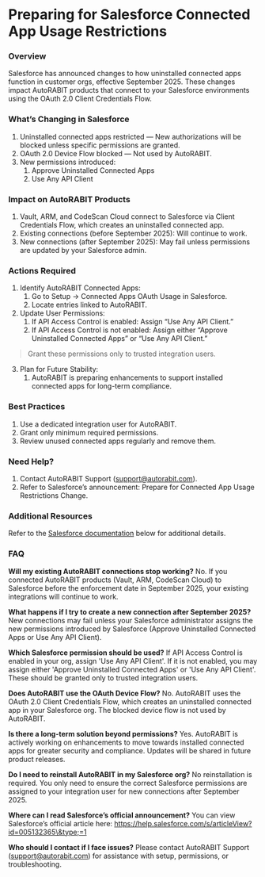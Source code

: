 # Preparing for Salesforce Connected App Usage Restrictions

### **Overview**

Salesforce has announced changes to how uninstalled connected apps function in customer orgs, effective September 2025. These changes impact AutoRABIT products that connect to your Salesforce environments using the OAuth 2.0 Client Credentials Flow.

### What’s Changing in Salesforce

1. Uninstalled connected apps restricted — New authorizations will be blocked unless specific permissions are granted.
2. OAuth 2.0 Device Flow blocked — Not used by AutoRABIT.
3. New permissions introduced:
   1. Approve Uninstalled Connected Apps
   2. Use Any API Client

### Impact on AutoRABIT Products

1. Vault, ARM, and CodeScan Cloud connect to Salesforce via Client Credentials Flow, which creates an uninstalled connected app.
2. Existing connections (before September 2025): Will continue to work.
3. New connections (after September 2025): May fail unless permissions are updated by your Salesforce admin.

### Actions Required

1. Identify AutoRABIT Connected Apps:
   1. Go to Setup → Connected Apps OAuth Usage in Salesforce.
   2. Locate entries linked to AutoRABIT.
2. Update User Permissions:
   1. If API Access Control is enabled: Assign “Use Any API Client.”
   2. If API Access Control is not enabled: Assign either “Approve Uninstalled Connected Apps” or “Use Any API Client.”

> Grant these permissions only to trusted integration users.

3. Plan for Future Stability:
   1. AutoRABIT is preparing enhancements to support installed connected apps for long-term compliance.

### Best Practices

1. Use a dedicated integration user for AutoRABIT.
2. Grant only minimum required permissions.
3. Review unused connected apps regularly and remove them.

### Need Help?

1. Contact AutoRABIT Support (support@autorabit.com).
2. Refer to Salesforce’s announcement: Prepare for Connected App Usage Restrictions Change.

### Additional Resources

Refer to the [Salesforce documentation](https://help.salesforce.com/s/articleView?id=005132365\&type=1) below for additional details.

### FAQ

**Will my existing AutoRABIT connections stop working?** No. If you connected AutoRABIT products (Vault, ARM, CodeScan Cloud) to Salesforce before the enforcement date in September 2025, your existing integrations will continue to work.

**What happens if I try to create a new connection after September 2025?** New connections may fail unless your Salesforce administrator assigns the new permissions introduced by Salesforce (Approve Uninstalled Connected Apps or Use Any API Client).

**Which Salesforce permission should be used?** If API Access Control is enabled in your org, assign 'Use Any API Client'. If it is not enabled, you may assign either 'Approve Uninstalled Connected Apps' or 'Use Any API Client'. These should be granted only to trusted integration users.

**Does AutoRABIT use the OAuth Device Flow?** No. AutoRABIT uses the OAuth 2.0 Client Credentials Flow, which creates an uninstalled connected app in your Salesforce org. The blocked device flow is not used by AutoRABIT.

**Is there a long-term solution beyond permissions?** Yes. AutoRABIT is actively working on enhancements to move towards installed connected apps for greater security and compliance. Updates will be shared in future product releases.

**Do I need to reinstall AutoRABIT in my Salesforce org?** No reinstallation is required. You only need to ensure the correct Salesforce permissions are assigned to your integration user for new connections after September 2025.

**Where can I read Salesforce’s official announcement?** You can view Salesforce’s official article here: https://help.salesforce.com/s/articleView?id=005132365\&type;=1

**Who should I contact if I face issues?** Please contact AutoRABIT Support (support@autorabit.com) for assistance with setup, permissions, or troubleshooting.
